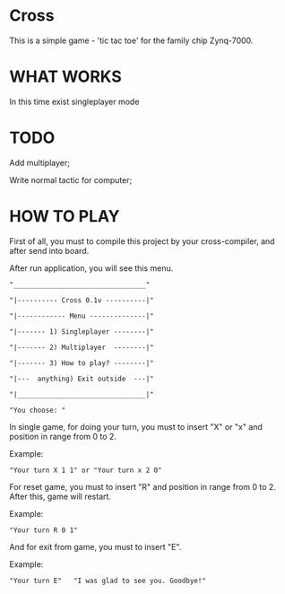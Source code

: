 # Cross
This is a simple game - 'tic tac toe' for the family chip Zynq-7000.

# WHAT WORKS 

In this time exist singleplayer mode

# TODO

Add multiplayer;

Write normal tactic for computer;

# HOW TO PLAY

First of all, you must to compile this project by your cross-compiler, and after send into board.

After run application, you will see this menu. 


  	"_________________________________" 
  
	"|---------- Cross 0.1v ----------|"
	
	"|------------ Menu --------------|"
	
	"|------- 1) Singleplayer --------|"
	
	"|------- 2) Multiplayer  --------|" 
	
	"|------- 3) How to play? --------|" 
	
	"|---  anything) Exit outside  ---|" 
	
	"|________________________________|"
	
	"You choose: "

In single game, for doing your turn, you must to insert "X" or "x" and position in range from 0 to 2.

Example:

`"Your turn X 1 1" or "Your turn x 2 0"`

For reset game, you must to insert "R" and position in range from 0 to 2. After this, game will restart.

Example: 

`"Your turn R 0 1"`

And for exit from game, you must to insert "E".

Example:

`"Your turn E"	
"I was glad to see you. Goodbye!"`

